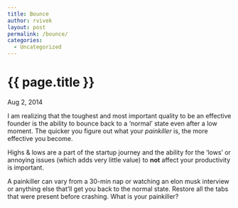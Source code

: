 ```yaml
---
title: Bounce
author: rvivek
layout: post
permalink: /bounce/
categories:
  - Uncategorized
---
```

# {{ page.title }}

Aug 2, 2014

I am realizing that the toughest and most important quality to be an effective founder is the ability to bounce back to a &#8216;normal&#8217; state even after a low moment. The quicker you figure out what your *painkiller* is, the more effective you become.

Highs & lows are a part of the startup journey and the ability for the &#8216;lows&#8217; or annoying issues (which adds very little value) to **not** affect your productivity is important.

A painkiller can vary from a 30-min nap or watching an elon musk interview or anything else that&#8217;ll get you back to the normal state. Restore all the tabs that were present before crashing. What is your painkiller?

